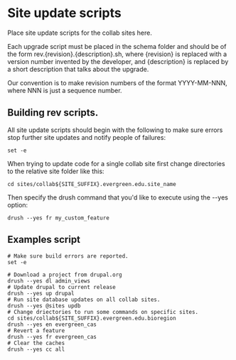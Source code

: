 # Site update scripts
Place site update scripts for the collab sites here.

Each upgrade script must be placed in the schema folder and should be of 
the form rev.{revision}.{description}.sh, where {revision} is replaced 
with a version number invented by the developer, and {description} is replaced by 
a short description that talks about the upgrade. 

Our convention is to make revision numbers of the format YYYY-MM-NNN, 
where NNN is just a sequence number.

## Building rev scripts.

All site update scripts should begin with the following to make sure errors
stop further site updates and notify people of failures: 
````
set -e 
````
When trying to update code for a single collab site first change directories 
to the relative site folder like this: 
````
cd sites/collab${SITE_SUFFIX}.evergreen.edu.site_name
````
Then specify the drush command that you'd like to execute using the --yes
option: 

````
drush --yes fr my_custom_feature
````


## Examples script

````
# Make sure build errors are reported. 
set -e

# Download a project from drupal.org
drush --yes dl admin_views
# Update drupal to current release
drush --yes up drupal
# Run site database updates on all collab sites. 
drush --yes @sites updb
# Change driectories to run some commands on specific sites. 
cd sites/collab${SITE_SUFFIX}.evergreen.edu.bioregion
drush --yes en evergreen_cas
# Revert a feature 
drush --yes fr evergreen_cas
# Clear the caches
drush --yes cc all
````